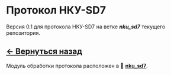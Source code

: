# Протокол НКУ-SD7

Версия 0.1 для протокола НКУ-SD7 на ветке **_nku_sd7_** текущего репозитория.

## **[<- Вернуться назад](../README.md)**

Модуль обработки протокола расположен в 📂 **[nku_sd7](../nku_sd7/)**.
